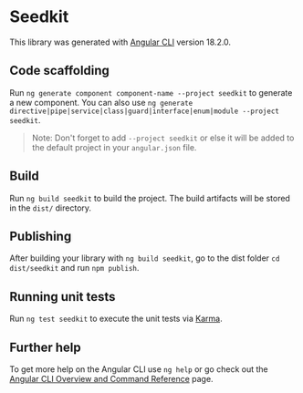 # Seedkit

This library was generated with [Angular CLI](https://github.com/angular/angular-cli) version 18.2.0.

## Code scaffolding

Run `ng generate component component-name --project seedkit` to generate a new component. You can also use `ng generate directive|pipe|service|class|guard|interface|enum|module --project seedkit`.
> Note: Don't forget to add `--project seedkit` or else it will be added to the default project in your `angular.json` file. 

## Build

Run `ng build seedkit` to build the project. The build artifacts will be stored in the `dist/` directory.

## Publishing

After building your library with `ng build seedkit`, go to the dist folder `cd dist/seedkit` and run `npm publish`.

## Running unit tests

Run `ng test seedkit` to execute the unit tests via [Karma](https://karma-runner.github.io).

## Further help

To get more help on the Angular CLI use `ng help` or go check out the [Angular CLI Overview and Command Reference](https://angular.dev/tools/cli) page.
